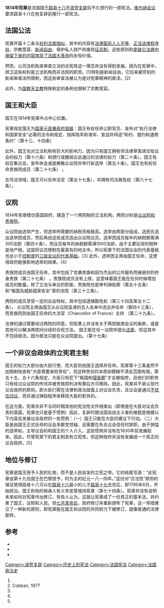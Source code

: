 **1814年宪章**是法国国王[路易十八](../Page/路易十八.md "wikilink")在[波旁复辟](../Page/波旁复辟.md "wikilink")后不久颁行的一部宪法。[维也纳会议](../Page/维也纳会议.md "wikilink")要求路易十八在他复辟前推行一部宪法。

## 法国公法

宪章开篇十二条与[权利法案相似](https://zh.wikipedia.org/wiki/权利法案 "wikilink")，其中的内容有[法律面前人人平等](https://zh.wikipedia.org/wiki/法律面前人人平等 "wikilink")、[正当法律程序权](https://zh.wikipedia.org/wiki/正当法律程序 "wikilink")、宗教宽容、[新闻自由](../Page/新闻自由.md "wikilink")、保护私人财产和废除[征兵制](https://zh.wikipedia.org/wiki/征兵制 "wikilink")。这些原则和[拿破仑法典中保留下来的内容体现了](https://zh.wikipedia.org/wiki/拿破仑法典 "wikilink")[法国大革命](../Page/法国大革命.md "wikilink")的永恒价值。

然而，让司法机构来审查立法的合宪性这一理念并没有得到发展。因为在宪章中，捍卫这些权利是立法机构而非法院的职责。\[1\]特别是新闻自由，它后来被苛刻的新闻审查法所限制，而这些审查法被认为是对宪章精神的亵渎。\[2\]

此外，为[国教](https://zh.wikipedia.org/wiki/国教 "wikilink")[天主教](../Page/天主教.md "wikilink")特殊制定的条例也限制了宗教宽容。

## 国王和大臣

国王在1814年宪章中占中心位置。

宪章规定国王为[国家元首兼政府首脑](https://zh.wikipedia.org/wiki/国家元首 "wikilink")：国王有权任命公职官员、发布对“执行法律和国家安全”必需的法令和规定、指挥陆军和海军、宣战并缔造“和约、盟约和通商条约"（第十三、十四条）

此外，国王也对立法机构有巨大的影响力，因为只有国王拥有将法律草案递交给议会的权力（第十六条）和颁行或撤销议会通过的法律的权力（第二十条）。国王有权召集议会，宣布休会或是解散众议院并举行新选举（第五十条）。国王也有权任命贵族院成员（第二十七条） 。

在司法领域，国王可以任命法官（第五十七条），并拥有司法赦免权（第六十七条）。

## 议院

1814年宪章模仿英国政府，建造了一个两院制的立法机构，两院分别是[众议院和](../Page/众议院_\(法国\).md "wikilink")[贵族院](../Page/贵族院_\(法国\).md "wikilink")。

众议院由选举产生，但选举所需要的纳税资格极高。选举由两部分组成，选民先选出选举团成员，然后再由这些成员选出众议院议员。选举团成员每年的纳税额需满300法郎（第四十条），而议员每年的纳税额需满1000法郎。由于主要征收的税种是地产税，这就将议员限制在最富有的地主中。所以宪章下的法国议会的代表基础也远小于[旧制度](../Page/旧制度.md "wikilink")的[三级会议的代表基础](../Page/三级会议_\(法兰西\).md "wikilink")。\[3\] 此外，选举团主席由国王任命，这使得政府能够影响选举的结果。\[4\]

贵族院成员由国王任命，其中包括了世袭贵族和因为杰出的公共服务而被册封的终身贵族（第二十七条） 。贵族院成员没有上限，这意味着国王能在任何时候增加成员的数量。除了立法与审议的职能，贵族院也是审判弹劾案（第五十五条）和"叛国及威胁国家安全"案的法院（第三十三条）。

两院的成员享受一定的议会特权，其中包括逮捕豁免权（第三十四及第五十二条）。 众议院主席由国王从众议院呈递的五人名单中选出并任命（第四十三条），而贵族院则由国王任命的大法官（Chancellor of France）主持 （第二十九条）。

法律的通过需要经过两院的同意。但宪章上并没有关于两院联席会议的条款，或是其他可以解决两院间分歧的合宪方法。 国王能在任一议院中提出[法案](https://zh.wikipedia.org/wiki/法案 "wikilink")，但这其中不包括税法，因为税法只能在众议院提出。（第十七条）

## 一个非议会政体的立宪君主制

国王的权力大部分由大臣行使，而大臣则由国王选择并任命。宪章第十三条虽然不加限制地宣称"大臣需要承担责任"，但这种责任的本质却模糊不清且范围有限。第五十五，五十六条规定，大臣只有犯下"叛国和[侵吞罪](https://zh.wikipedia.org/wiki/侵吞 "wikilink")"才会被指控，且他们的职务只有经过众议院的传讯并被贵族院判决有罪后方可移除。因此，宪章并不承认现代议会政府的原则，即大臣们需在法律和政治层面上对议会负责，且议会是通过[不信任动议](../Page/不信任动议.md "wikilink")，而非通过弹劾程序来移除大臣的职务的。

在这方面，宪章并非不与同时期其他的宪法性文件相类似（即使是在大臣对议会负责的英国，宪章也只是基于惯例）因此，复辟时期法国自由主义者的难题是根据以下内容去发展议会政府的一些惯例：（一）国王只能在大臣的建议下行动。（二）大臣是由国王正式任命的议会多数党领袖，且需要在失去议会信任时辞职。由于狭隘的选举权，主导议会的和国王的个人介入，这些惯例并没有在1830年前发展起来。因此，尽管宪章下的君主制具有立宪性，但这种政府并没有发展成一个真正的议会政府。\[5\]

## 地位与修订

宪章是国王授予人民的礼物，而不是人民自发的立宪之举。它的结尾写道：“此宪章由第十九任国王在巴黎授予，时为主的纪元一八一四年。”这份对“合法性”原则的保证使得路易十八可以在[路易十六](../Page/路易十六.md "wikilink")最小的儿子[路易十七](../Page/路易十七.md "wikilink")去世后，即1795年6月，开始统治。国王和他的继承人有义务宣誓维持宪章（第七十四条）。宪章并没有说明未来如何对宪章作出修订。有些人认为，这就让宪章成了一份真正的基本法，并约束了国王，议院和人民。但[七月革命后](https://zh.wikipedia.org/wiki/七月革命 "wikilink")，政府修订并重新颁布了宪章，这一举措建立了一种新的原则，即宪章能在国王和议院的共同努力下被修订，就像普通的法律那样。

## 参考

  -
  -
  -
[Category:波旁复辟](https://zh.wikipedia.org/wiki/Category:波旁复辟 "wikilink") [Category:历史上的宪法](https://zh.wikipedia.org/wiki/Category:历史上的宪法 "wikilink") [Category:法国宪法](https://zh.wikipedia.org/wiki/Category:法国宪法 "wikilink") [Category:法国政治史](https://zh.wikipedia.org/wiki/Category:法国政治史 "wikilink")

1.
2.  Cobban, 1977
3.
4.
5.